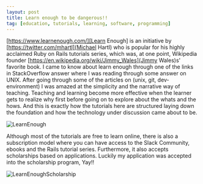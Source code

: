 ```yaml
---
layout: post
title: Learn enough to be dangerous!!
tag: [education, tutorials, learning, software, programming]
---
```


[https://www.learnenough.com/][Learn Enough] is an initiative by [https://twitter.com/mhartl](Michael Hartl) who is popular for his highly acclaimed Ruby on Rails tutorials series, which was, at one point, Wikipedia founder [https://en.wikipedia.org/wiki/Jimmy_Wales](Jimmy Wales)s' favorite book. I came to know about learn enough through one of the links in StackOverflow answer where I was reading through some answer on UNIX. After going through some of the articles on (unix, git, dev-environment) I was amazed at the simplicity and the narrative way of teaching. Teaching and learning become more effective when the learner gets to realize why first before going on to explore about the whats and the hows. And this is exactly how the tutorials here are structured laying down the foundation and how the technology under discussion came about to be.

![LearnEnough](https://sudipbhandari126.github.io/resources/learn_enough_screen.png "learnEnough")


Although most of the tutorials are free to learn online, there is also a subscription model where you can have access to the Slack Community, ebooks and the Rails tutorial series. Furthermore, it also accepts scholarships based on applications. Luckily my application was accepted into the scholarship program, Yay!!

![LearnEnoughScholarship](https://sudipbhandari126.github.io/resources/learn_enough_scholarship.jpg "LearnEnoughScholarship")
